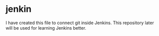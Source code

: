 # jenkin

I have created this file to connect git inside Jenkins. This repository later will be used for learning Jenkins better. 
